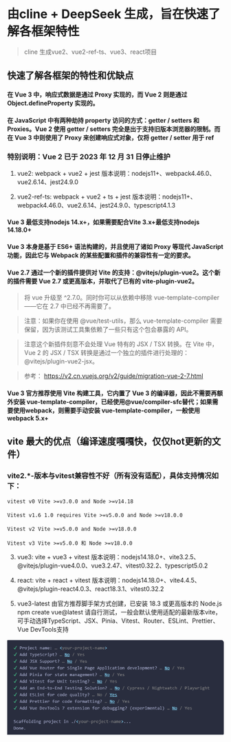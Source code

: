 # 由cline + DeepSeek 生成，旨在快速了解各框架特性
> cline 生成vue2、vue2-ref-ts、vue3、react项目
## 快速了解各框架的特性和优缺点

#### 在 Vue 3 中，响应式数据是通过 Proxy 实现的，而 Vue 2 则是通过 Object.defineProperty 实现的。
#### 在 JavaScript 中有两种劫持 property 访问的方式：getter / setters 和 Proxies。Vue 2 使用 getter / setters 完全是出于支持旧版本浏览器的限制。而在 Vue 3 中则使用了 Proxy 来创建响应式对象，仅将 getter / setter 用于 ref
### 特别说明：Vue 2 已于 2023 年 12 月 31 日停止维护

1. vue2: webpack + vue2 + jest
版本说明：nodejs11+、webpack4.46.0、vue2.6.14、jest24.9.0

2. vue2-ref-ts: webpack + vue2 + ts + jest
版本说明：nodejs11+、webpack4.46.0、vue2.6.14、jest24.9.0、typescript4.1.3

#### Vue 3 最低支持nodejs 14.x+，如果需要配合Vite 3.x+最低支持nodejs 14.18.0+

#### Vue 3 本身是基于 ES6+ 语法构建的，并且使用了诸如 Proxy 等现代 JavaScript 功能，因此它与 Webpack 的某些配置和插件的兼容性有一定的要求。

#### Vue 2.7 通过一个新的插件提供对 Vite 的支持：@vitejs/plugin-vue2。这个新的插件需要 Vue 2.7 或更高版本，并取代了已有的 vite-plugin-vue2。
> 将 vue 升级至 ^2.7.0。同时你可以从依赖中移除 vue-template-compiler——它在 2.7 中已经不再需要了。

> 注意：如果你在使用 @vue/test-utils，那么 vue-template-compiler 需要保留，因为该测试工具集依赖了一些只有这个包会暴露的 API。

> 注意这个新插件刻意不会处理 Vue 特有的 JSX / TSX 转换。在 Vite 中，Vue 2 的 JSX / TSX 转换是通过一个独立的插件进行处理的：@vitejs/plugin-vue2-jsx。

> 参考： https://v2.cn.vuejs.org/v2/guide/migration-vue-2-7.html
#### Vue 3 官方推荐使用 Vite 构建工具，它内置了 Vue 3 的编译器，因此不需要再额外安装 vue-template-compiler，已经使用@vue/compiler-sfc替代；如果需要使用webpack，则需要手动安装 vue-template-compiler，一般使用webpack 5.x+

## vite 最大的优点（**编译速度嘎嘎快，仅仅hot更新的文件**）
### vite2.*-版本与vitest兼容性不好（所有没有适配），具体支持情况如下：
```
vitest v0 Vite >=v3.0.0 and Node >=v14.18

Vitest v1.6 1.0 requires Vite >=v5.0.0 and Node >=v18.0.0

Vitest v2 Vite >=v5.0.0 and Node >=v18.0.0

Vitest v3 Vite >=v5.0.0 和 Node >=v18.0.0
```

3. vue3: vite + vue3 + vitest
版本说明：nodejs14.18.0+、vite3.2.5、@vitejs/plugin-vue4.0.0、vue3.2.47、vitest0.32.2、typescript5.0.2

4. react: vite + react + vitest
版本说明：nodejs14.18.0+、vite4.4.5、@vitejs/plugin-react4.0.3、react18.3.1、vitest0.32.2

5. vue3-latest 由官方推荐脚手架方式创建，已安装 18.3 或更高版本的 Node.js
npm create vue@latest 请自行测试，一般会默认使用适配的最新版本vite，可手动选择TypeScript、JSX、Pinia、Vitest、Router、ESLint、Prettier、Vue DevTools支持

![alt text](images/image.png)